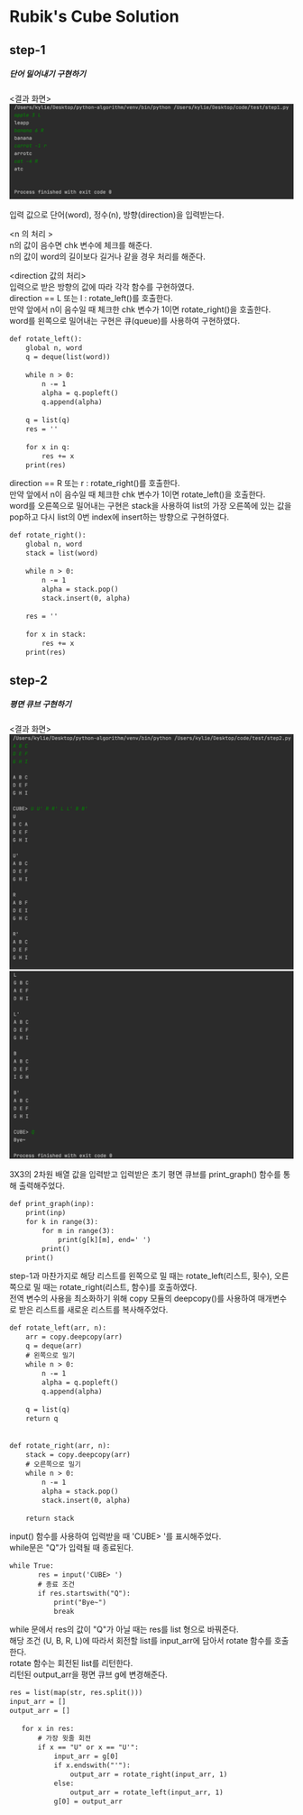 # Rubik's Cube Solution

## step-1
##### 단어 밀어내기 구현하기    

<결과 화면>   
![result_step1](./result/result_step1.png)     

입력 값으로 단어(word), 정수(n), 방향(direction)을 입력받는다.    

<n 의 처리 >     
n의 값이 음수면 chk 변수에 체크를 해준다.   
n의 값이 word의 길이보다 길거나 같을 경우 처리를 해준다.   

<direction 값의 처리>        
입력으로 받은 방향의 값에 따라 각각 함수를 구현하였다.     
direction ==  L 또는 l : rotate_left()를 호출한다.   
만약 앞에서 n이 음수일 때 체크한 chk 변수가 1이면 rotate_right()을 호출한다.   
word를 왼쪽으로 밀어내는 구현은 큐(queue)를 사용하여 구현하였다.    
```
def rotate_left():
    global n, word
    q = deque(list(word))

    while n > 0:
        n -= 1
        alpha = q.popleft()
        q.append(alpha)

    q = list(q)
    res = ''

    for x in q:
        res += x
    print(res)
```

direction ==  R 또는 r : rotate_right()를 호출한다.   
만약 앞에서 n이 음수일 때 체크한 chk 변수가 1이면 rotate_left()을 호출한다.   
word를 오른쪽으로 밀어내는 구현은 stack을 사용하여 list의 가장 오른쪽에 있는 값을 pop하고 다시 list의 0번 index에 insert하는 방향으로 구현하였다.   
    
```
def rotate_right():
    global n, word
    stack = list(word)

    while n > 0:
        n -= 1
        alpha = stack.pop()
        stack.insert(0, alpha)

    res = ''

    for x in stack:
        res += x
    print(res)
```


## step-2
##### 평면 큐브 구현하기    

<결과 화면>   
![result_step2_1](./result/result_step2_1.png)  
![result_step2_2](./result/result_step2_2.png)    

3X3의 2차원 배열 값을 입력받고 입력받은 초기 평면 큐브를 print_graph() 함수를 통해 출력해주었다.      
```
def print_graph(inp):
    print(inp)
    for k in range(3):
        for m in range(3):
            print(g[k][m], end=' ')
        print()
    print()
```

step-1과 마찬가지로 해당 리스트를 왼쪽으로 밀 때는 rotate_left(리스트, 횟수), 오른쪽으로 밀 때는 rotate_right(리스트, 함수)를 호출하였다.   
전역 변수의 사용을 최소화하기 위해 copy 모듈의 deepcopy()를 사용하여 매개변수로 받은 리스트를 새로운 리스트를 복사해주었다.     
```
def rotate_left(arr, n):
    arr = copy.deepcopy(arr)
    q = deque(arr)
    # 왼쪽으로 밀기
    while n > 0:
        n -= 1
        alpha = q.popleft()
        q.append(alpha)

    q = list(q)
    return q


def rotate_right(arr, n):
    stack = copy.deepcopy(arr)
    # 오른쪽으로 밀기
    while n > 0:
        n -= 1
        alpha = stack.pop()
        stack.insert(0, alpha)

    return stack
```
 
input() 함수를 사용하여 입력받을 때 'CUBE> '를 표시해주었다.   
while문은 "Q"가 입력될 때 종료된다.   
 ```
 while True:
        res = input('CUBE> ')
        # 종료 조건
        if res.startswith("Q"):
            print("Bye~")
            break
```

while 문에서 res의 값이 "Q"가 아닐 때는 res를 list 형으로 바꿔준다.     
해당 조건 (U, B, R, L)에 따라서 회전할 list를 input_arr에 담아서 rotate 함수를 호출한다.       
rotate 함수는 회전된 list를 리턴한다.      
리턴된 output_arr을 평면 큐브 g에 변경해준다.   
 ```
res = list(map(str, res.split()))
input_arr = []
output_arr = []

    for x in res:
        # 가장 윗줄 회전
        if x == "U" or x == "U'":
            input_arr = g[0]
            if x.endswith("'"):
                output_arr = rotate_right(input_arr, 1)
            else:
                output_arr = rotate_left(input_arr, 1)
            g[0] = output_arr

```
